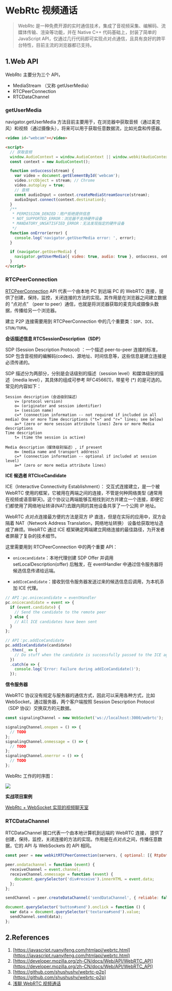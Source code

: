 # WebRtc 视频通话

> WebRtc 是一种免费开源的实时通信技术，集成了音视频采集、编解码、流媒体传输、渲染等功能，并在 Native C++ 代码基础上，封装了简单的 JavaScript API，仅通过几行代码即可实现点对点通信，且具有良好的跨平台特性，目前主流的浏览器都已支持。

## 1.Web API

WebRtc 主要分为三个 API，

- MediaStream （又称 getUserMedia）
- RTCPeerConnection
- RTCDataChannel

### getUserMedia

navigator.getUserMedia 方法目前主要用于，在浏览器中获取音频（通过麦克风）和视频（通过摄像头），将来可以用于获取任意数据流，比如光盘和传感器。

```html
<video id="webcam"></video>

<script>
  // 获取音频
  window.AudioContext = window.AudioContext || window.webkitAudioContext;
  const context = new AudioContext();

  function onSuccess(stream) {
    var video = document.getElementById('webcam');
    video.srcObject = stream; // Chrome
    video.autoplay = true;
    // 音频
    const audioInput = context.createMediaStreamSource(stream);
    audioInput.connect(context.destination);
  }
  /**
   * PERMISSION_DENIED：用户拒绝提供信息
   * NOT_SUPPORTED_ERROR：浏览器不支持硬件设备
   * MANDATORY_UNSATISFIED_ERROR：无法发现指定的硬件设备
   */
  function onError(error) {
    console.log('navigator.getUserMedia error: ', error);
  }

  if (navigator.getUserMedia) {
    navigator.getUserMedia({ video: true, audio: true }, onSuccess, onError);
  }
</script>
```

### RTCPeerConnection

[RTCPeerConnection](https://developer.mozilla.org/zh-CN/docs/Web/API/RTCPeerConnection) API 代表一个由本地 PC 到远端 PC 的 WebRTC 连接，提供了创建，保持，监控，关闭连接的方法的实现。其作用是在浏览器之间建立数据的 “点对点” （peer to peer）通信，也就是将浏览器获取的麦克风或摄像头数据，传播给另一个浏览器。

建立 P2P 连接需要用到 RTCPeerConnection 中的几个重要类：`SDP`、`ICE`、`STUN/TURN`。

**会话描述信息 RTCSessionDescription（SDP）**

SDP (Session Description Protocol) ：一个描述 peer-to-peer 连接的标准， SDP 包含音视频的编解码(codec)、源地址、时间信息等，这些信息是建立连接是必须传递的。

SDP 描述分为两部分，分别是会话级别的描述（session level）和媒体级别的描述（media level），其具体的组成可参考 RFC4566[1]，带星号 (\*) 的是可选的。常见的内容如下：

```
Session description（会话级别描述）
    v= (protocol version)
    o= (originator and session identifier)
    s= (session name)
    c=* (connection information -- not required if included in all media) One or more Time descriptions ("t=" and "r=" lines; see below)
    a=* (zero or more session attribute lines) Zero or more Media descriptions
Time description
    t= (time the session is active)

Media description（媒体级别描述）, if present
    m= (media name and transport address)
    c=* (connection information -- optional if included at session level)
    a=* (zero or more media attribute lines)
```

**ICE 候选者 RTCIceCandidate**

ICE（Interactive Connectivity Establishment）： 交互式连接建立，是一个被 WebRTC 使用的框架，它被用在两端之间的连接，不管是何种网络类型 (通常用在视频或语音聊天)。这个协议让两端能够互相找到对方并建立一个连接，即便它们都使用了网络地址转译(NAT)去跟内网的其他设备共享了一个公网 IP 地址。

WebRTC 点对点连接最方便的方法是双方 IP 直连，但是在实际的应用中，双方会隔着 NAT（Network Address Translation，网络地址转换） 设备给获取地址造成了麻烦。WebRTC 通过 ICE 框架确定两端建立网络连接的最佳路径，为开发者者屏蔽了复杂的技术细节。

这里需要用到 RTCPeerConnection 中的两个重要 API：

- `onicecandidate`：本地代理创建 SDP Offer 并调用 setLocalDescription(offer) 后触发，在 eventHandler 中通过信令服务器将候选信息传递给远端。

- `addIceCandidate`：接收到信令服务器发送过来的候选信息后调用，为本机添加 ICE 代理。

```js
// API：pc.onicecandidate = eventHandler
pc.onicecandidate = event => {
  if (event.candidate) {
    // Send the candidate to the remote peer
  } else {
    // All ICE candidates have been sent
  }
};

// API：pc.addIceCandidate
pc.addIceCandidate(candidate)
  .then(_ => {
    // Do stuff when the candidate is successfully passed to the ICE agent
  })
  .catch(e => {
    console.log('Error: Failure during addIceCandidate()');
  });
```

**信令服务器**

WebRTC 协议没有规定与服务器的通信方式，因此可以采用各种方式，比如 WebSocket，通过服务器，两个客户端按照 Session Description Protocol（SDP 协议）交换双方的元数据。

```js
const signalingChannel = new WebSocket('ws://localhost:3000/webrtc');

signalingChannel.onopen = () => {
  // TODO
};
signalingChannel.onmessage = () => {
  // TODO
};
signalingChannel.onerror = () => {
  // TODO
};
```

WebRtc 工作的时序图：

![](https://developer.mozilla.org/en-US/docs/Web/API/WebRTC_API/Signaling_and_video_calling/webrtc_-_signaling_diagram.svg)

**实战项目案例**

[WebRtc + WebSocket 实现的视频聊天室](https://github.com/lcxcsy/webrtc-demo)

### RTCDataChannel

RTCDataChannel 接口代表一个由本地计算机到远端的 WebRTC 连接， 提供了创建，保持，监控，关闭连接的方法的实现。作用是在点对点之间，传播任意数据，它的 API 与 WebSockets 的 API 相同。

```js
const peer = new webkitRTCPeerConnection(servers, { optional: [{ RtpDataChannels: true }] });

peer.ondatachannel = function (event) {
  receiveChannel = event.channel;
  receiveChannel.onmessage = function (event) {
    document.querySelector('div#receive').innerHTML = event.data;
  };
};

sendChannel = peer.createDataChannel('sendDataChannel', { reliable: false });

document.querySelector('button#send').onclick = function () {
  var data = document.querySelector('textarea#send').value;
  sendChannel.send(data);
};
```

## 2.References

1. [https://javascript.ruanyifeng.com/htmlapi/webrtc.html](https://javascript.ruanyifeng.com/htmlapi/webrtc.html)
2. [https://developer.mozilla.org/zh-CN/docs/Web/API/WebRTC_API](https://developer.mozilla.org/zh-CN/docs/Web/API/WebRTC_API)
3. [https://github.com/shushushv/webrtc-p2p](https://github.com/shushushv/webrtc-p2p)
4. [浅聊 WebRTC 视频通话](https://mp.weixin.qq.com/s/n_oB3kw_2e4oyAff3JNZ-g)
